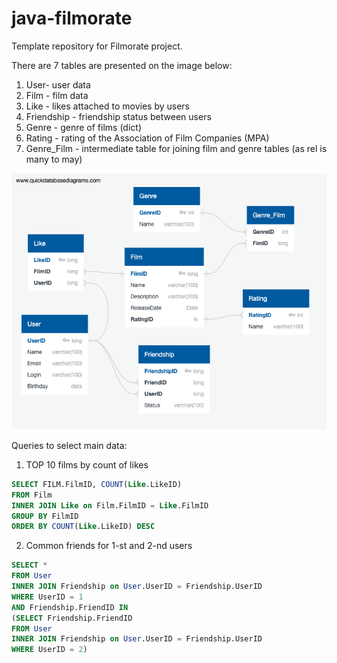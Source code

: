 # java-filmorate
Template repository for Filmorate project.

There are 7 tables are presented on the image below:
1. User- user data
2. Film - film data
3. Like - likes attached to movies by users
4. Friendship - friendship status between users
5. Genre - genre of films (dict)
6. Rating - rating of the Association of Film Companies (MPA)
7. Genre_Film - intermediate table for joining film and genre tables (as rel is many to may)

![This is an image](https://github.com/Schitov/java-filmorate/blob/main/Filmorate_DB_%20Diagramma.png.png)

Queries to select main data:
1. TOP 10 films by count of likes
```sql 
SELECT FILM.FilmID, COUNT(Like.LikeID)
FROM Film
INNER JOIN Like on Film.FilmID = Like.FilmID
GROUP BY FilmID
ORDER BY COUNT(Like.LikeID) DESC
```

2. Common friends for 1-st and 2-nd users
```sql 
SELECT *
FROM User 
INNER JOIN Friendship on User.UserID = Friendship.UserID
WHERE UserID = 1
AND Friendship.FriendID IN 
(SELECT Friendship.FriendID
FROM User 
INNER JOIN Friendship on User.UserID = Friendship.UserID
WHERE UserID = 2)
```
